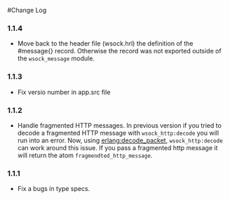 #Change Log

### 1.1.4
* Move back to the header file (wsock.hrl) the definition of the #message{} record. Otherwise the record was not exported outside of the ```wsock_message``` module.

### 1.1.3
* Fix versio number in app.src file

### 1.1.2
* Handle fragmented HTTP messages. In previous version if you tried to decode a fragmented HTTP message with ```wsock_http:decode``` you will run into an error. Now, using [erlang:decode_packet](http://www.erlang.org/doc/man/erlang.html#decode_packet-3), ```wsock_http:decode``` can work around this issue. If you pass a fragmented http message it will return the atom ```fragmendted_http_message```.

### 1.1.1
* Fix a bugs in type specs.
